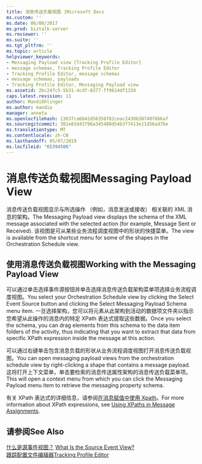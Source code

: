 ```yaml
---
title: 消息传送负载视图 |Microsoft Docs
ms.custom: ''
ms.date: 06/08/2017
ms.prod: biztalk-server
ms.reviewer: ''
ms.suite: ''
ms.tgt_pltfrm: ''
ms.topic: article
helpviewer_keywords:
- Messaging Payload view [Tracking Profile Editor]
- message schemas, Tracking Profile Editor
- Tracking Profile Editor, message schemas
- message schemas, payloads
- Tracking Profile Editor, Messaging Payload view
ms.assetid: 2bc247c5-5b31-4cd7-8377-ff9614df1320
caps.latest.revision: 11
author: MandiOhlinger
ms.author: mandia
manager: anneta
ms.openlocfilehash: 13637ca6842d56358f82ceac2430b30740f8b6af
ms.sourcegitcommit: 381e83d43796a345488d54b3f7413e11d56ad7be
ms.translationtype: MT
ms.contentlocale: zh-CN
ms.lasthandoff: 05/07/2019
ms.locfileid: "65394506"
---
```

# <a name="messaging-payload-view"></a><span data-ttu-id="192c9-102">消息传送负载视图</span><span class="sxs-lookup"><span data-stu-id="192c9-102">Messaging Payload View</span></span>
<span data-ttu-id="192c9-103">消息传送负载视图显示与所选操作 （例如，消息发送或接收） 相关联的 XML 消息的架构。</span><span class="sxs-lookup"><span data-stu-id="192c9-103">The Messaging Payload view displays the schema of the XML message associated with the selected action (for example, Message Sent or Received).</span></span> <span data-ttu-id="192c9-104">该视图是可从某些业务流程调度视图中的形状的快捷菜单。</span><span class="sxs-lookup"><span data-stu-id="192c9-104">The view is available from the shortcut menu for some of the shapes in the Orchestration Schedule view.</span></span>  
  
## <a name="working-with-the-messaging-payload-view"></a><span data-ttu-id="192c9-105">使用消息传送负载视图</span><span class="sxs-lookup"><span data-stu-id="192c9-105">Working with the Messaging Payload View</span></span>  
 <span data-ttu-id="192c9-106">可以通过单击选择事件源按钮并单击选择消息传送负载架构菜单项选择业务流程调度视图。</span><span class="sxs-lookup"><span data-stu-id="192c9-106">You select your Orchestration Schedule view by clicking the Select Event Source button and clicking the Select Messaging Payload Schema menu item.</span></span> <span data-ttu-id="192c9-107">一旦选择架构，您可以将元素从此架构到活动的数据项文件夹以指示您希望从此操作的消息内的特定 XPath 表达式提取这些数据。</span><span class="sxs-lookup"><span data-stu-id="192c9-107">Once you select the schema, you can drag elements from this schema to the data item folders of the activity, thus indicating that you want to extract that data from specific XPath expression inside the message at this action.</span></span>  
  
 <span data-ttu-id="192c9-108">可以通过右键单击包含消息负载的形状从业务流程调度视图打开消息传送负载视图。</span><span class="sxs-lookup"><span data-stu-id="192c9-108">You can open messaging payload views from the orchestration schedule view by right-clicking a shape that contains a message payload.</span></span> <span data-ttu-id="192c9-109">这将打开上下文菜单，单击要检索的消息传送属性架构的消息传送负载菜单项。</span><span class="sxs-lookup"><span data-stu-id="192c9-109">This will open a context menu from which you can click the Messaging Payload menu item to retrieve the messaging property schema.</span></span>  
  
 <span data-ttu-id="192c9-110">有关 XPath 表达式的详细信息，请参阅[在消息赋值中使用 Xpath](../core/using-xpaths-in-message-assignments.md)。</span><span class="sxs-lookup"><span data-stu-id="192c9-110">For more information about XPath expressions, see [Using XPaths in Message Assignments](../core/using-xpaths-in-message-assignments.md).</span></span>  
  
## <a name="see-also"></a><span data-ttu-id="192c9-111">请参阅</span><span class="sxs-lookup"><span data-stu-id="192c9-111">See Also</span></span>  
 <span data-ttu-id="192c9-112">[什么是源事件视图？](../core/what-is-the-source-event-view.md) </span><span class="sxs-lookup"><span data-stu-id="192c9-112">[What Is the Source Event View?](../core/what-is-the-source-event-view.md) </span></span>  
 [<span data-ttu-id="192c9-113">跟踪配置文件编辑器</span><span class="sxs-lookup"><span data-stu-id="192c9-113">Tracking Profile Editor</span></span>](../core/tracking-profile-editor.md)